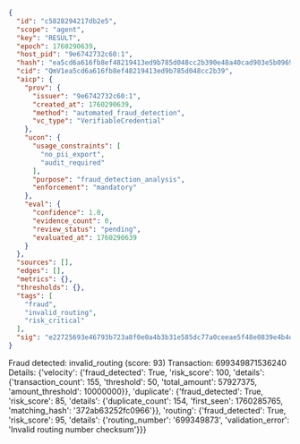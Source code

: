 ```json
{
  "id": "c5828294217db2e5",
  "scope": "agent",
  "key": "RESULT",
  "epoch": 1760290639,
  "host_pid": "9e6742732c60:1",
  "hash": "ea5cd6a616fb8ef48219413ed9b785d048cc2b390e48a40cad903e5b0969cd4f",
  "cid": "QmV1ea5cd6a616fb8ef48219413ed9b785d048cc2b39",
  "aicp": {
    "prov": {
      "issuer": "9e6742732c60:1",
      "created_at": 1760290639,
      "method": "automated_fraud_detection",
      "vc_type": "VerifiableCredential"
    },
    "ucon": {
      "usage_constraints": [
        "no_pii_export",
        "audit_required"
      ],
      "purpose": "fraud_detection_analysis",
      "enforcement": "mandatory"
    },
    "eval": {
      "confidence": 1.0,
      "evidence_count": 0,
      "review_status": "pending",
      "evaluated_at": 1760290639
    }
  },
  "sources": [],
  "edges": [],
  "metrics": {},
  "thresholds": {},
  "tags": [
    "fraud",
    "invalid_routing",
    "risk_critical"
  ],
  "sig": "e22725693e46793b723a8f0e0a4b3b31e585dc77a0ceeae5f48e0839e4b4de03"
}
```

Fraud detected: invalid_routing (score: 93)
Transaction: 699349871536240
Details: {'velocity': {'fraud_detected': True, 'risk_score': 100, 'details': {'transaction_count': 155, 'threshold': 50, 'total_amount': 57927375, 'amount_threshold': 10000000}}, 'duplicate': {'fraud_detected': True, 'risk_score': 85, 'details': {'duplicate_count': 154, 'first_seen': 1760285765, 'matching_hash': '372ab63252fc0966'}}, 'routing': {'fraud_detected': True, 'risk_score': 95, 'details': {'routing_number': '699349873', 'validation_error': 'Invalid routing number checksum'}}}